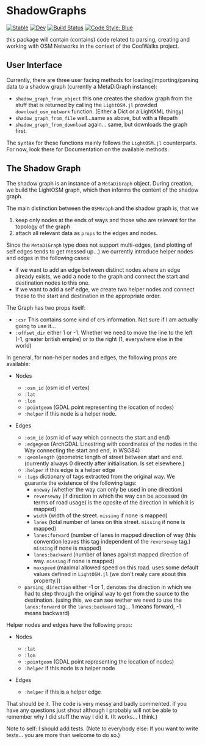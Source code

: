 # ShadowGraphs

[![Stable](https://img.shields.io/badge/docs-stable-blue.svg)](https://SuperGrobi.github.io/ShadowGraphs.jl/stable/)
[![Dev](https://img.shields.io/badge/docs-dev-blue.svg)](https://SuperGrobi.github.io/ShadowGraphs.jl/dev/)
[![Build Status](https://github.com/SuperGrobi/ShadowGraphs.jl/actions/workflows/CI.yml/badge.svg?branch=main)](https://github.com/SuperGrobi/ShadowGraphs.jl/actions/workflows/CI.yml?query=branch%3Amain)
[![Code Style: Blue](https://img.shields.io/badge/code%20style-blue-4495d1.svg)](https://github.com/invenia/BlueStyle)

this package will contain (contains) code related to parsing, creating and working with OSM Networks in the context of the CoolWalks project.

## User Interface
Currently, there are three user facing methods for loading/importing/parsing data to a shadow graph (currently a MetaDiGraph instance):

- `shadow_graph_from_object` this one creates the shadow graph from the stuff that is returned by calling the `LightOSM.jl` provided `download_osm_network` function. (Either a Dict or a LightXML thingy)
- `shadow_graph_from_file` well...same as above, but with a filepath
- `shadow_graph_from_download` again... same, but downloads the graph first.

The syntax for these functions mainly follows the `LightOSM.jl` counterparts. For now, look there for Documentation on the available methods.

## The Shadow Graph
The shadow graph is an instance of a `MetaDiGraph` object. During creation, we build the LightOSM graph, which then informs the content of the shadow graph.

The main distinction between the `OSMGraph` and the shadow graph is, that we
1. keep only nodes at the ends of ways and those who are relevant for the topology of the graph
2. attach all relevant data as `props` to  the edges and nodes.

Since the `MetaDiGraph` type does not support multi-edges, (and plotting of self edges tends to get messed up...) we currently introduce helper nodes and edges in the following cases:

- if we want to add an edge between distinct nodes where an edge already exists, we add a node to the graph and connect the start and destination nodes to this one.
- if we want to add a self edge, we create two helper nodes and connect these to the start and destination in the appropriate order.

The Graph has two props itself:
- `:csr` This contains some kind of crs information. Not sure if I am actually going to use it...
- `:offset_dir` either 1 or -1. Whether we need to move the line to the left (-1, greater british empire) or to the right (1, everywhere else in the world)

In general, for non-helper nodes and edges, the following props are available:

- Nodes
    - `:osm_id` (osm id of vertex)
    - `:lat`
    - `:lon`
    - `:pointgeom` (GDAL point representing the location of nodes)
    - `:helper` if this node is a helper node.

- Edges
    - `:osm_id` (osm id of way which connects the start and end)
    - `:edgegeom` (ArchGDAL Linestring with coordinates of the nodes in the Way connecting the start and end, in WSG84)
    - `:geomlength` (geometric length of street between start and end. (currently always 0 directly after initialisation. Is set elsewhere.)
    - `:helper` if this edge is a helper edge
    - `:tags` dictionary of tags extracted from the original way. We guarante the existence of the following tags:
        - `oneway` (whether the way can only be used in one direction)
        - `reverseway` (if direction in which the way can be accessed (in terms of road usage) is the oposite of the direction in which it is mapped)
        - `width` (width of the street. `missing` if none is mapped)
        - `lanes` (total number of lanes on this street. `missing` if none is mapped)
        - `lanes:forward` (number of lanes in mapped direction of way (this convention leaves this tag independent of the `reverseway` tag.) `missing` if none is mapped)
        - `lanes:backward` (number of lanes against mapped direction of way. `missing` if none is mapped)
        - `maxspeed` (maximal allowed speed on this road. uses some default values defined in `LightOSM.jl` (we don't realy care about this property.))
    - `parsing_direction` either -1 or 1, denotes the direction in which we had to step through the original way to get from the source to the destination. (using this, we can see wether we need to use the `lanes:forward` or the `lanes:backward` tag... 1 means forward, -1 means backward)


Helper nodes and edges have the following `props`:
- Nodes
    - `:lat`
    - `:lon`
    - `:pointgeom` (GDAL point representing the location of nodes)
    - `:helper` if this node is a helper node

- Edges
    - `:helper` if this is a helper edge


That should be it. The code is very messy and badly commented. If you have any questions just shout although I probably will not be able to remember why I did stuff the way I did it. (It works... I think.)

Note to self: I should add tests. (Note to everybody else: If you want to write tests... you are more than welcome to do so.)
